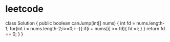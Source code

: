 # leetcode
class Solution {
    public boolean canJump(int[] nums) {
        int fd = nums.length-1;
        for(int i = nums.length-2;i>=0;i--){
            if(i + nums[i] >= fd){
                fd =i;
            }
        }
        return fd == 0;
    }
}
